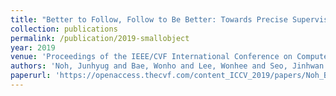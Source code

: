 ```yaml
---
title: "Better to Follow, Follow to Be Better: Towards Precise Supervision of Feature Super-Resolution for Small Object Detection"
collection: publications
permalink: /publication/2019-smallobject
year: 2019
venue: 'Proceedings of the IEEE/CVF International Conference on Computer Vision'
authors: 'Noh, Junhyug and Bae, Wonho and Lee, Wonhee and Seo, Jinhwan and Kim, Gunhee'
paperurl: 'https://openaccess.thecvf.com/content_ICCV_2019/papers/Noh_Better_to_Follow_Follow_to_Be_Better_Towards_Precise_Supervision_ICCV_2019_paper.pdf'
---
```

